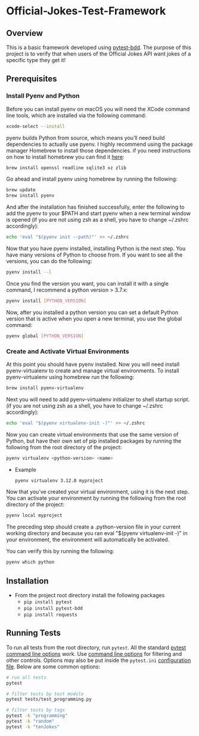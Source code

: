 # Official-Jokes-Test-Framework

## Overview

This is a basic framework developed using [pytest-bdd](https://github.com/pytest-dev/pytest-bdd). The purpose of this project is to verify that when users of the Official Jokes API want jokes of a specific type they get it! 

## Prerequisites

### Install Pyenv and Python

Before you can install pyenv on macOS you will need the XCode command line tools, which are installed via the following command:

```bash
xcode-select --install
```
pyenv builds Python from source, which means you’ll need build dependencies to actually use pyenv. I highly recommend using the package manager Homebrew to install those dependencies. if you need instructions on how to install homebrew you can find it [here](https://brew.sh):

```bash
brew install openssl readline sqlite3 xz zlib
```

Go ahead and install pyenv using homebrew by running the following: 

```bash
brew update
brew install pyenv
```
And after the installation has finished successfully, enter the following to add the pyenv to your $PATH and start pyenv when a new terminal window is opened (if you are not using zsh as a shell, you have to change ~/.zshrc accordingly):

```bash
echo 'eval "$(pyenv init --path)"' >> ~/.zshrc
```
Now that you have pyenv installed, installing Python is the next step. You have many versions of Python to choose from. If you want to see all the versions, you can do the following:

```bash
pyenv install --l
```
Once you find the version you want, you can install it with a single command, I recommend a python version > 3.7.x:

```bash
pyenv install [PYTHON_VERSION]
```

Now, after you installed a python version you can set a default Python version that is active when you open a new terminal, you use the global command:

```bash
pyenv global [PYTHON_VERSION]
```

### Create and Activate Virtual Environments
At this point you should have pyenv installed. Now you will need install pyenv-virtualenv to create and manage virtual environments. To install pyenv-virtualenv using homebrew run the following:

```bash
brew install pyenv-virtualenv
```
Next you will need to add pyenv-virtualenv initializer to shell startup script. (if you are not using zsh as a shell, you have to change ~/.zshrc accordingly):

```bash
echo 'eval "$(pyenv virtualenv-init -)"' >> ~/.zshrc
```

Now you can create virtual environments that use the same version of Python, but have their own set of pip installed packages by running the following from the root directory of the project:

```bash
pyenv virtualenv <python-version> <name>
```
- Example
    ```bash
    pyenv virtualenv 3.12.0 myproject
    ```
Now that you’ve created your virtual environment, using it is the next step. You can activate your environment by running the following from the root directory of the project:

```bash
pyenv local myproject
```

The preceding step should create a .python-version file in your current working directory and because you ran eval "$(pyenv virtualenv-init -)" in your environment, the environment will automatically be activated.

You can verify this by running the following:

```bash
pyenv which python
```

## Installation
- From the project root directory install the following packages
    - `pip install pytest`
    - `pip install pytest-bdd`
    - `pip install requests`

## Running Tests
To run all tests from the root directory, run `pytest`.
All the standard
[pytest command line options](https://docs.pytest.org/en/latest/usage.html)
work.
Use [command line options](http://behave.readthedocs.io/en/latest/behave.html)
for filtering and other controls.
Options may also be put inside the `pytest.ini`
[configuration file](https://docs.pytest.org/en/latest/reference.html#configuration-options).
Below are some common options:

```bash
# run all tests
pytest

# filter tests by test module
pytest tests/test_programming.py

# filter tests by tags
pytest -k "programming"
pytest -k "random"
pytest -k "tenJokes"
```